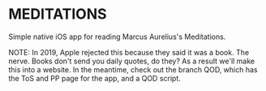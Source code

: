 # MEDITATIONS 

Simple native iOS app for reading Marcus Aurelius's Meditations.

NOTE: In 2019, Apple rejected this because they said it was a book. The nerve. Books don't send you daily quotes, do they? As a result we'll make this into a website. In the meantime, check out the branch QOD, which has the ToS and PP page for the app, and a QOD script.

